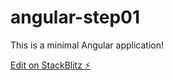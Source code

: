 # angular-step01

This is a minimal Angular application!

[Edit on StackBlitz ⚡️](https://stackblitz.com/edit/angular-step01)